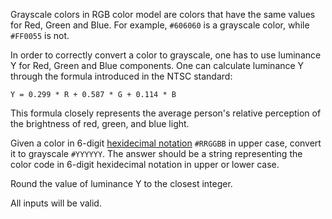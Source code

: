 Grayscale colors in RGB color model are colors that have the same values for Red, Green and Blue. For example, `#606060` is a grayscale color, while `#FF0055` is not.

In order to correctly convert a color to grayscale, one has to use luminance Y for Red, Green and Blue components. One can calculate luminance Y through the formula introduced in the NTSC standard:
```
Y = 0.299 * R + 0.587 * G + 0.114 * B
```
This formula closely represents the average person's relative perception of the brightness of red, green, and blue light.

Given a color in 6-digit [hexidecimal notation](https://en.wikipedia.org/wiki/Web_colors) `#RRGGBB` in upper case, convert it to grayscale `#YYYYYY`. The answer should be a string representing the color code in 6-digit hexidecimal notation in upper or lower case. 

Round the value of luminance Y to the closest integer. 

All inputs will be valid.